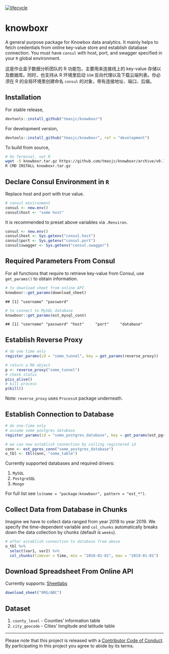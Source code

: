 
<!-- README.md is generated from README.Rmd. Please edit that file -->

[![lifecycle](https://img.shields.io/badge/lifecycle-maturing-blue.svg)](https://www.tidyverse.org/lifecycle/#maturing)

# knowboxr

A general purpose package for Knowbox data analytics. It mainly helps to
fetch credentials from online key-value store and establish database
connection. You must have `consul` with host, port, and swagger
specified in your `R` global environment.

这是作业盒子数据分析团队的 R 功能包，主要用来连接线上的 key-value 存储以及数据库。同时，也支持从 R 环境里启动 `SSH`
反向代理以及下载云端列表。你必须在 R 的全局环境里创建命名 `consul` 的对象，带有连接地址、端口、后缀。

## Installation

For stable release,

``` r
devtools::install_github("tmasjc/knowboxr")
```

For development version,

``` r
devtools::install_github("tmasjc/knowboxr", ref = "development")
```

To build from source,

``` bash
# On Terminal, not R
wget -O knowboxr.tar.gz https://github.com/tmasjc/knowboxr/archive/v0.1.X.tar.gz
R CMD INSTALL knowboxr.tar.gz
```

## Declare Consul Environment in `R`

Replace host and port with true value.

``` r
# consul environment
consul <- new.env()
consul$host <- "some host"
```

It is recommended to preset above variables via `.Renviron`.

``` r
consul <- new.env()
consul$host <- Sys.getenv("consul.host")
consul$port <- Sys.getenv("consul.port")
consul$swagger <- Sys.getenv("consul.swagger")
```

## Required Parameters From Consul

For all functions that require to retrieve key-value from Consul, use
`get_params()` to obtain information.

``` r
# to download sheet from online API
knowboxr::get_params(download_sheet)
```

    ## [1] "username" "password"

``` r
# to connect to MySQL database
knowboxr::get_params(est_mysql_conn)
```

    ## [1] "username" "password" "host"     "port"     "database"

## Establish Reverse Proxy

``` r
# do one time only
register_params(id = "some_tunnel", key = get_params(reverse_proxy))

# return a R6 object
p <- reverse_proxy("some_tunnel")
# check status
p$is_alive()
# kill process
p$kill()
```

Note: `reverse_proxy` uses `ProcessX` package underneath.

## Establish Connection to Database

``` r
# do one-time only
# assume some postgres database
register_params(id = "some_postgres_database", key = get_params(est_pgres_conn))

# we can now establish connection by calling registered id
conn <- est_pgres_conn("some_postgres_database")
o_tbl <- tbl(conn, "some_table")
```

Currently supported databases and required drivers:

1.  `MySQL`
2.  `PostgreSQL`
3.  `Mongo`

For full list see `ls(name = "package:knowboxr", pattern = "est_*")`.

## Collect Data from Database in Chunks

Imagine we have to collect data ranged from year 2018 to year 2019. We
specify the time-dependent variable and `col_chunks` automatically
breaks down the data collection by chunks (default is `weeks`).

``` r
# after establish connection to database from above
o_tbl %>% 
  select(var1, var2) %>% 
  col_chunks(timevar = time, min = "2018-01-01", max = "2019-01-01")
```

## Download Spreadsheet From Online API

Currently supports: [Sheetlabs](%22https://sheetlabs.com/%22)

``` r
download_sheet("ORG/ABC")
```

## Dataset

1.  `county_level` - Counties’ information table
2.  `city_geocode` - Cities’ longitude and latitude table

-----

Please note that this project is released with a [Contributor Code of
Conduct](CODE_OF_CONDUCT.md). By participating in this project you agree
to abide by its terms.
